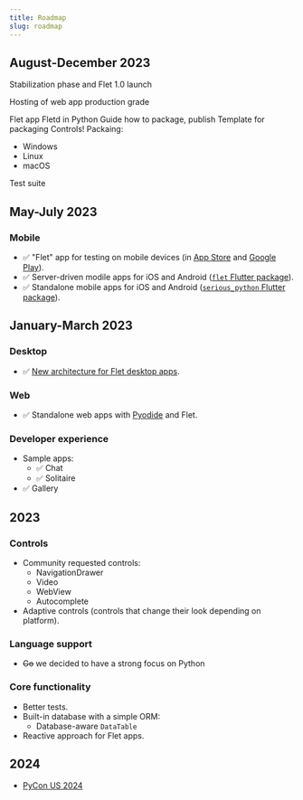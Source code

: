 ```yaml
---
title: Roadmap
slug: roadmap
---
```


## August-December 2023

Stabilization phase and Flet 1.0 launch

Hosting of web app production grade


Flet app
Fletd in Python
Guide how to package, publish
Template for packaging
Controls!
Packaing:
- Windows
- Linux
- macOS

Test suite

## May-July 2023

### Mobile

* :white_check_mark: "Flet" app for testing on mobile devices (in [App Store](/docs/guides/python/testing-on-ios) and [Google Play](/docs/guides/python/testing-on-android)).
* :white_check_mark: Server-driven modile apps for iOS and Android ([`flet` Flutter package](https://pub.dev/packages/flet)).
* :white_check_mark: Standalone mobile apps for iOS and Android ([`serious_python` Flutter package](https://pub.dev/packages/serious_python)).

## January-March 2023

### Desktop

* :white_check_mark: [New architecture for Flet desktop apps](/blog/flet-mobile-update#flet-new-desktop-architecture).

### Web

* :white_check_mark: Standalone web apps with [Pyodide](https://pyodide.org/en/stable/) and Flet.

### Developer experience

* Sample apps:
    * :white_check_mark: Chat
    * :white_check_mark: Solitaire
* :white_check_mark: Gallery

## 2023

### Controls

* Community requested controls:
  * NavigationDrawer
  * Video
  * WebView
  * Autocomplete
* Adaptive controls (controls that change their look depending on platform).

### Language support

* ~~Go~~ we decided to have a strong focus on Python

### Core functionality

* Better tests.
* Built-in database with a simple ORM:
  * Database-aware `DataTable`
* Reactive approach for Flet apps.

## 2024

* [PyCon US 2024](https://pycon.blogspot.com/2021/05/pycon-us-2024-and-2025-announcement.html)